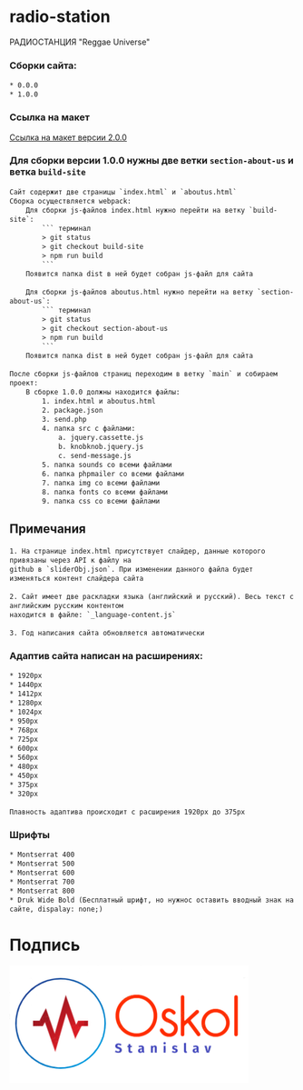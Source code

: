 # radio-station
РАДИОСТАНЦИЯ "Reggae Universe"

### Сборки сайта:
    * 0.0.0
    * 1.0.0

### Ссылка на макет
<a href="https://www.figma.com/file/9Klkmmg8D4sEvHnLQd9BRW/Untitled?node-id=0%3A1">Ссылка на макет версии 2.0.0</a>

### Для сборки версии 1.0.0 нужны две ветки `section-about-us` и ветка `build-site`
    Сайт содержит две страницы `index.html` и `aboutus.html`
    Сборка осуществляется webpack:
        Для сборки js-файлов index.html нужно перейти на ветку `build-site`:
            ``` терминал
            > git status
            > git checkout build-site
            > npm run build
            ```
        Появится папка dist в ней будет собран js-файл для сайта

        Для сборки js-файлов aboutus.html нужно перейти на ветку `section-about-us`:
            ``` терминал
            > git status
            > git checkout section-about-us
            > npm run build
            ```
        Появится папка dist в ней будет собран js-файл для сайта
    
    После сборки js-файлов страниц переходим в ветку `main` и собираем проект:
        В сборке 1.0.0 должны находится файлы:
            1. index.html и aboutus.html
            2. package.json
            3. send.php
            4. папка src с файлами:
                а. jquery.cassette.js
                b. knobknob.jquery.js
                c. send-message.js
            5. папка sounds со всеми файлами
            6. папка phpmailer со всеми файлами
            7. папка img со всеми файлами
            8. папка fonts со всеми файлами
            9. папка css со всеми файлами

## Примечания
    1. На странице index.html присутствует слайдер, данные которого привязаны через API к файлу на 
    github в `sliderObj.json`. При изменении данного файла будет изменяться контент слайдера сайта

    2. Сайт имеет две раскладки языка (английский и русский). Весь текст с английским русским контентом
    находится в файле: `_language-content.js`

    3. Год написания сайта обновляется автоматически

### Адаптив сайта написан на расширениях:
    * 1920px
    * 1440px
    * 1412px
    * 1280px
    * 1024px
    * 950px
    * 768px
    * 725px
    * 600px
    * 560px
    * 480px
    * 450px
    * 375px
    * 320px

    Плавность адаптива происходит с расширения 1920px до 375px

###  Шрифты
    * Montserrat 400
    * Montserrat 500
    * Montserrat 600
    * Montserrat 700
    * Montserrat 800
    * Druk Wide Bold (Бесплатный шрифт, но нужнос оставить вводный знак на сайте, dispalay: none;)

# Подпись
<img src="https://github.com/StasBeep/radio-station/blob/main/Oskol%20Stanislav.png" alt="logo" width="421" height="206">

